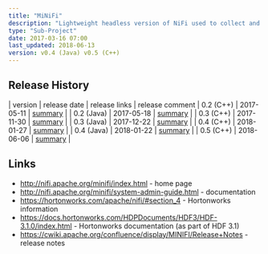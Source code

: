 ```yaml
---
title: "MiNiFi"
description: "Lightweight headless version of NiFi used to collect and process data at it's source, before forwarding it on for centralised processing.  Supports all key NiFi functionality including all NiFi processors, guaranteed delivery, data buffering (including back pressure and pressure release) and prioritised queuing, however flows are specified in configuration files, status information and statistics are only available via Reporting Tasks or via a CLI, and provenance can only be viewed by exporting events via Reporting Tasks to log files or a full NiFi instance.  Supports warm re-deployments, automatically restarting to load a new configuration written to disk or pushed or pulled over HTTP.  Available as a Java or Native C++ executable.  Started in March 2016, with a 0.1 release in December 2016."
type: "Sub-Project"
date: 2017-03-16 07:00
last_updated: 2018-06-13
version: v0.4 (Java) v0.5 (C++)
---
```

## Release History

| version | release date | release links | release comment
| 0.2 (C++) | 2017-05-11 | [summary](https://cwiki.apache.org/confluence/display/MINIFI/Release+Notes#ReleaseNotes-Versioncpp-0.2.0) |
| 0.2 (Java) | 2017-05-18 | [summary](https://cwiki.apache.org/confluence/display/MINIFI/Release+Notes#ReleaseNotes-Version0.2.0) |
| 0.3 (C++) | 2017-11-30 | [summary](https://cwiki.apache.org/confluence/display/MINIFI/Release+Notes#ReleaseNotes-Versioncpp-0.3.0) |
| 0.3 (Java) | 2017-12-22 | [summary](https://cwiki.apache.org/confluence/display/MINIFI/Release+Notes#ReleaseNotes-Version0.3.0) |
| 0.4 (C++) | 2018-01-27 | [summary](https://cwiki.apache.org/confluence/display/MINIFI/Release+Notes#ReleaseNotes-Versioncpp-0.4.0) |
| 0.4 (Java) | 2018-01-22 | [summary](https://cwiki.apache.org/confluence/display/MINIFI/Release+Notes#ReleaseNotes-Version0.4.0) |
| 0.5 (C++) | 2018-06-06 | [summary](https://cwiki.apache.org/confluence/display/MINIFI/Release+Notes#ReleaseNotes-Versioncpp-0.5.0) |

## Links

* <http://nifi.apache.org/minifi/index.html> - home page
* <http://nifi.apache.org/minifi/system-admin-guide.html> - documentation
* <https://hortonworks.com/apache/nifi/#section_4> - Hortonworks information
* <https://docs.hortonworks.com/HDPDocuments/HDF3/HDF-3.1.0/index.html> - Hortonworks documentation (as part of HDF 3.1)
* <https://cwiki.apache.org/confluence/display/MINIFI/Release+Notes> - release notes